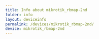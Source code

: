 ```yaml
---
title: Info about mikrotik_rbmap-2nd
folder: info
layout: deviceinfo
permalink: /devices/mikrotik_rbmap-2nd/
device: mikrotik_rbmap-2nd
---
```

